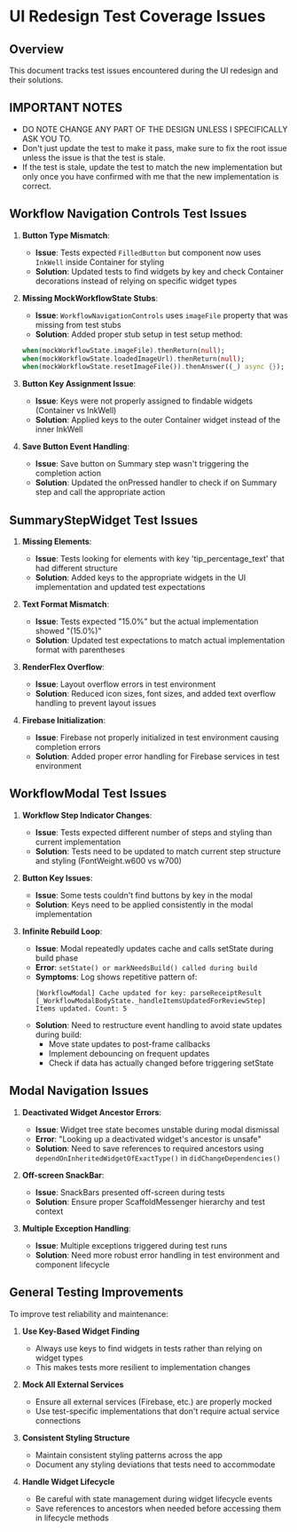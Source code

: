 # UI Redesign Test Coverage Issues

## Overview
This document tracks test issues encountered during the UI redesign and their solutions.

## IMPORTANT NOTES

- DO NOTE CHANGE ANY PART OF THE DESIGN UNLESS I SPECIFICALLY ASK YOU TO.
- Don't just update the test to make it pass, make sure to fix the root issue unless the issue is that the test is stale.
- If the test is stale, update the test to match the new implementation but only once you have confirmed with me that the new implementation is correct.

## Workflow Navigation Controls Test Issues

1. **Button Type Mismatch**:
   - **Issue**: Tests expected `FilledButton` but component now uses `InkWell` inside Container for styling
   - **Solution**: Updated tests to find widgets by key and check Container decorations instead of relying on specific widget types

2. **Missing MockWorkflowState Stubs**:
   - **Issue**: `WorkflowNavigationControls` uses `imageFile` property that was missing from test stubs
   - **Solution**: Added proper stub setup in test setup method:
   ```dart
   when(mockWorkflowState.imageFile).thenReturn(null);
   when(mockWorkflowState.loadedImageUrl).thenReturn(null);
   when(mockWorkflowState.resetImageFile()).thenAnswer((_) async {});
   ```

3. **Button Key Assignment Issue**:
   - **Issue**: Keys were not properly assigned to findable widgets (Container vs InkWell)
   - **Solution**: Applied keys to the outer Container widget instead of the inner InkWell

4. **Save Button Event Handling**:
   - **Issue**: Save button on Summary step wasn't triggering the completion action
   - **Solution**: Updated the onPressed handler to check if on Summary step and call the appropriate action

## SummaryStepWidget Test Issues

1. **Missing Elements**:
   - **Issue**: Tests looking for elements with key 'tip_percentage_text' that had different structure
   - **Solution**: Added keys to the appropriate widgets in the UI implementation and updated test expectations

2. **Text Format Mismatch**:
   - **Issue**: Tests expected "15.0%" but the actual implementation showed "(15.0%)"
   - **Solution**: Updated test expectations to match actual implementation format with parentheses

3. **RenderFlex Overflow**:
   - **Issue**: Layout overflow errors in test environment
   - **Solution**: Reduced icon sizes, font sizes, and added text overflow handling to prevent layout issues

4. **Firebase Initialization**:
   - **Issue**: Firebase not properly initialized in test environment causing completion errors
   - **Solution**: Added proper error handling for Firebase services in test environment

## WorkflowModal Test Issues

1. **Workflow Step Indicator Changes**:
   - **Issue**: Tests expected different number of steps and styling than current implementation
   - **Solution**: Tests need to be updated to match current step structure and styling (FontWeight.w600 vs w700)

2. **Button Key Issues**:
   - **Issue**: Some tests couldn't find buttons by key in the modal
   - **Solution**: Keys need to be applied consistently in the modal implementation

3. **Infinite Rebuild Loop**:
   - **Issue**: Modal repeatedly updates cache and calls setState during build phase
   - **Error**: `setState() or markNeedsBuild() called during build`
   - **Symptoms**: Log shows repetitive pattern of:
     ```
     [WorkflowModal] Cache updated for key: parseReceiptResult
     [_WorkflowModalBodyState._handleItemsUpdatedForReviewStep] Items updated. Count: 5
     ```
   - **Solution**: Need to restructure event handling to avoid state updates during build:
     - Move state updates to post-frame callbacks
     - Implement debouncing on frequent updates
     - Check if data has actually changed before triggering setState

## Modal Navigation Issues

1. **Deactivated Widget Ancestor Errors**:
   - **Issue**: Widget tree state becomes unstable during modal dismissal
   - **Error**: "Looking up a deactivated widget's ancestor is unsafe"
   - **Solution**: Need to save references to required ancestors using `dependOnInheritedWidgetOfExactType()` in `didChangeDependencies()`

2. **Off-screen SnackBar**:
   - **Issue**: SnackBars presented off-screen during tests
   - **Solution**: Ensure proper ScaffoldMessenger hierarchy and test context

3. **Multiple Exception Handling**:
   - **Issue**: Multiple exceptions triggered during test runs
   - **Solution**: Need more robust error handling in test environment and component lifecycle

## General Testing Improvements

To improve test reliability and maintenance:

1. **Use Key-Based Widget Finding**
   - Always use keys to find widgets in tests rather than relying on widget types
   - This makes tests more resilient to implementation changes

2. **Mock All External Services**
   - Ensure all external services (Firebase, etc.) are properly mocked
   - Use test-specific implementations that don't require actual service connections

3. **Consistent Styling Structure**
   - Maintain consistent styling patterns across the app
   - Document any styling deviations that tests need to accommodate

4. **Handle Widget Lifecycle**
   - Be careful with state management during widget lifecycle events
   - Save references to ancestors when needed before accessing them in lifecycle methods 